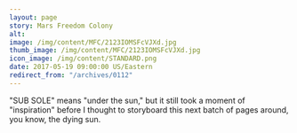 ```yaml
---
layout: page
story: Mars Freedom Colony
alt:
image: /img/content/MFC/2123IOMSFcVJXd.jpg
thumb_image: /img/content/MFC/2123IOMSFcVJXd.jpg
icon_image: /img/content/STANDARD.png
date: 2017-05-19 09:00:00 US/Eastern
redirect_from: "/archives/0112"
---
```

"SUB SOLE" means "under the sun," but it still took a moment of "inspiration" before I thought to storyboard this next batch of pages around, you know, the dying sun.
